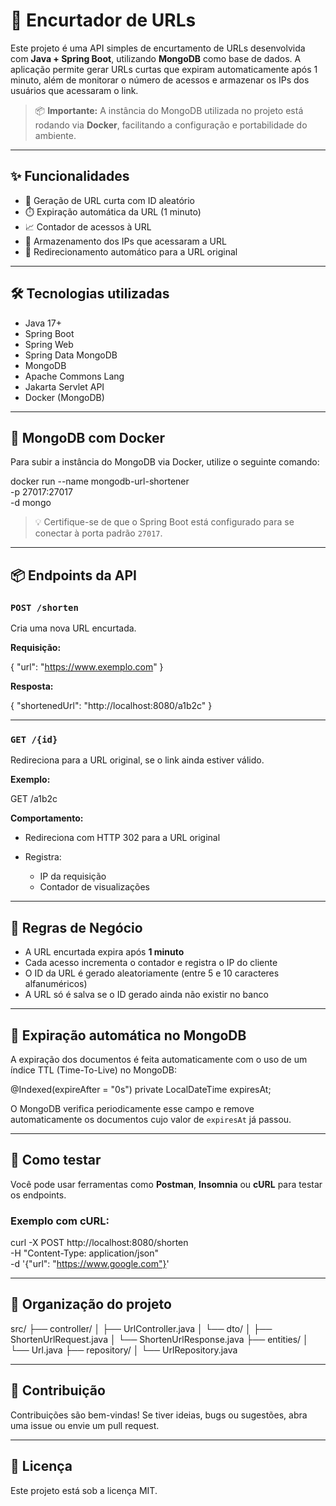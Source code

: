 # 🔗 Encurtador de URLs

Este projeto é uma API simples de encurtamento de URLs desenvolvida com **Java + Spring Boot**, utilizando **MongoDB** como base de dados. A aplicação permite gerar URLs curtas que expiram automaticamente após 1 minuto, além de monitorar o número de acessos e armazenar os IPs dos usuários que acessaram o link.

> 📦 **Importante:** A instância do MongoDB utilizada no projeto está rodando via **Docker**, facilitando a configuração e portabilidade do ambiente.

---

## ✨ Funcionalidades

- 🔐 Geração de URL curta com ID aleatório
- ⏱️ Expiração automática da URL (1 minuto)
- 📈 Contador de acessos à URL
- 📍 Armazenamento dos IPs que acessaram a URL
- 🔄 Redirecionamento automático para a URL original

---

## 🛠️ Tecnologias utilizadas

- Java 17+
- Spring Boot
- Spring Web
- Spring Data MongoDB
- MongoDB
- Apache Commons Lang
- Jakarta Servlet API
- Docker (MongoDB)

---

## 🐳 MongoDB com Docker

Para subir a instância do MongoDB via Docker, utilize o seguinte comando:

docker run --name mongodb-url-shortener \
  -p 27017:27017 \
  -d mongo

> 💡 Certifique-se de que o Spring Boot está configurado para se conectar à porta padrão `27017`.

---

## 📦 Endpoints da API

### `POST /shorten`

Cria uma nova URL encurtada.

**Requisição:**

{
  "url": "https://www.exemplo.com"
}

**Resposta:**


{
  "shortenedUrl": "http://localhost:8080/a1b2c"
}

---

### `GET /{id}`

Redireciona para a URL original, se o link ainda estiver válido.

**Exemplo:**

GET /a1b2c

**Comportamento:**

* Redireciona com HTTP 302 para a URL original
* Registra:

  * IP da requisição
  * Contador de visualizações

---

## 🧠 Regras de Negócio

* A URL encurtada expira após **1 minuto**
* Cada acesso incrementa o contador e registra o IP do cliente
* O ID da URL é gerado aleatoriamente (entre 5 e 10 caracteres alfanuméricos)
* A URL só é salva se o ID gerado ainda não existir no banco

---

## 📁 Expiração automática no MongoDB

A expiração dos documentos é feita automaticamente com o uso de um índice TTL (Time-To-Live) no MongoDB:

@Indexed(expireAfter = "0s")
private LocalDateTime expiresAt;

O MongoDB verifica periodicamente esse campo e remove automaticamente os documentos cujo valor de `expiresAt` já passou.

---

## 🧪 Como testar

Você pode usar ferramentas como **Postman**, **Insomnia** ou **cURL** para testar os endpoints.

### Exemplo com cURL:

curl -X POST http://localhost:8080/shorten \
     -H "Content-Type: application/json" \
     -d '{"url": "https://www.google.com"}'

---

## 📌 Organização do projeto

src/
├── controller/
│   ├── UrlController.java
│   └── dto/
│       ├── ShortenUrlRequest.java
│       └── ShortenUrlResponse.java
├── entities/
│   └── Url.java
├── repository/
│   └── UrlRepository.java

---

## 🤝 Contribuição

Contribuições são bem-vindas! Se tiver ideias, bugs ou sugestões, abra uma issue ou envie um pull request.

---

## 📜 Licença

Este projeto está sob a licença MIT.
